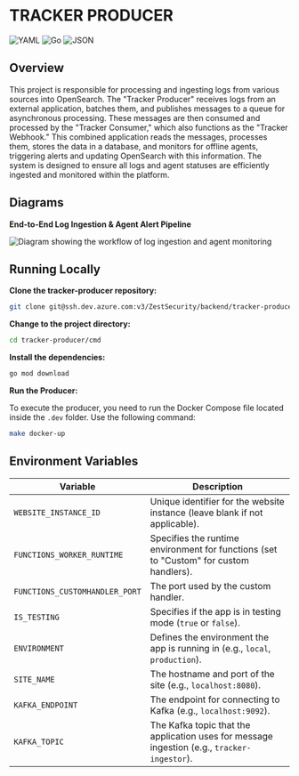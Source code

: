 # TRACKER PRODUCER
<p>
	<img src="https://img.shields.io/badge/YAML-CB171E.svg?style=default&logo=YAML&logoColor=white" alt="YAML">
	<img src="https://img.shields.io/badge/Go-00ADD8.svg?style=default&logo=Go&logoColor=white" alt="Go">
	<img src="https://img.shields.io/badge/JSON-000000.svg?style=default&logo=JSON&logoColor=white" alt="JSON">
</p>

## Overview
This project is responsible for processing and ingesting logs from various sources into OpenSearch. The "Tracker Producer" receives logs from an external application, batches them, and publishes messages to a queue for asynchronous processing. These messages are then consumed and processed by the "Tracker Consumer," which also functions as the "Tracker Webhook." This combined application reads the messages, processes them, stores the data in a database, and monitors for offline agents, triggering alerts and updating OpenSearch with this information. The system is designed to ensure all logs and agent statuses are efficiently ingested and monitored within the platform.

## Diagrams
**End-to-End Log Ingestion & Agent Alert Pipeline**

![Diagram showing the workflow of log ingestion and agent monitoring](https://github.com/user-attachments/assets/26c8b7a6-0d48-4609-bdfd-4ba045f79886)

## Running Locally
**Clone the tracker-producer repository:**
```bash
git clone git@ssh.dev.azure.com:v3/ZestSecurity/backend/tracker-producer
```

**Change to the project directory:**
```bash
cd tracker-producer/cmd
```

**Install the dependencies:**
```bash
go mod download
```

**Run the Producer:**

To execute the producer, you need to run the Docker Compose file located inside the `.dev` folder. Use the following command:
```bash
make docker-up
```

## Environment Variables

| Variable                        | Description                                                                                       |
|---------------------------------|---------------------------------------------------------------------------------------------------|
| `WEBSITE_INSTANCE_ID`           | Unique identifier for the website instance (leave blank if not applicable).                       |
| `FUNCTIONS_WORKER_RUNTIME`      | Specifies the runtime environment for functions (set to "Custom" for custom handlers).            |
| `FUNCTIONS_CUSTOMHANDLER_PORT`  | The port used by the custom handler.                                 |
| `IS_TESTING`                    | Specifies if the app is in testing mode (`true` or `false`).                                      |
| `ENVIRONMENT`                   | Defines the environment the app is running in (e.g., `local`, `production`).                     |
| `SITE_NAME`                     | The hostname and port of the site (e.g., `localhost:8080`).                                      |
| `KAFKA_ENDPOINT`                | The endpoint for connecting to Kafka (e.g., `localhost:9092`).                                   |
| `KAFKA_TOPIC`                   | The Kafka topic that the application uses for message ingestion (e.g., `tracker-ingestor`).       |
